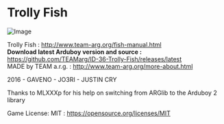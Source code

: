 # Trolly Fish
![Image](http://www.team-arg.org/masterfiles/team-arg-fish/images/banner-ID-36.png)

Trolly Fish : http://www.team-arg.org/fish-manual.html  
**Download latest Arduboy version and source :** https://github.com/TEAMarg/ID-36-Trolly-Fish/releases/latest  
MADE by TEAM a.r.g. : http://www.team-arg.org/more-about.html

2016 - GAVENO - JO3RI - JUSTIN CRY

Thanks to MLXXXp for his help on switching from ARGlib to the Arduboy 2 library

Game License: MIT : https://opensource.org/licenses/MIT
